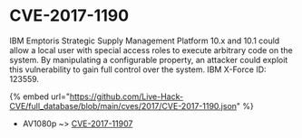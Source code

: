 # CVE-2017-1190

IBM Emptoris Strategic Supply Management Platform 10.x and 10.1 could allow a local user with special access roles to execute arbitrary code on the system. By manipulating a configurable property, an attacker could exploit this vulnerability to gain full control over the system. IBM X-Force ID: 123559.

{% embed url="https://github.com/Live-Hack-CVE/full_database/blob/main/cves/2017/CVE-2017-1190.json" %}


* AV1080p ~> [CVE-2017-11907](https://zeste.alice-snow.ru/2017/database/cve-2017-1190/cve-2017-11907-av1080p)